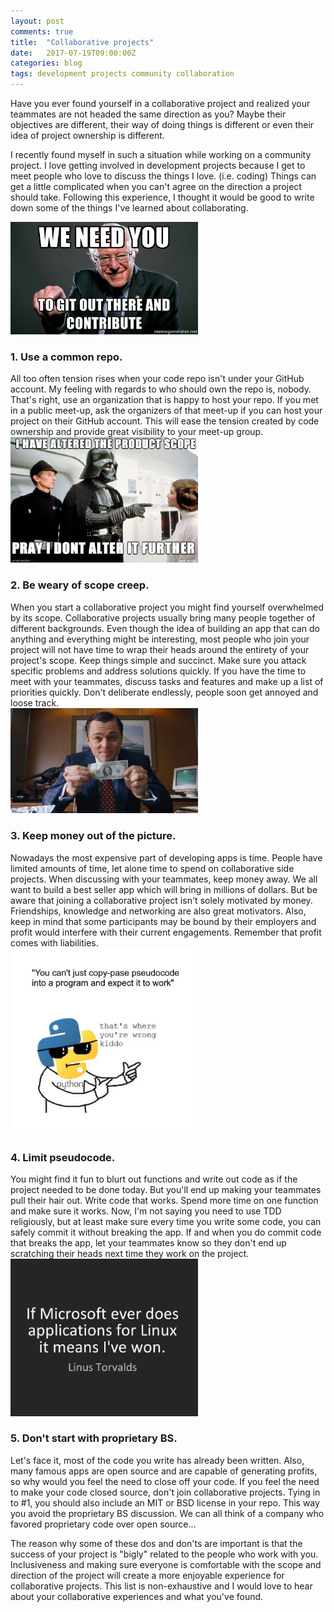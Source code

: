 ```yaml
---
layout: post
comments: true
title:  "Collaborative projects"
date:   2017-07-19T09:00:00Z
categories: blog
tags: development projects community collaboration
--- 
```


Have you ever found yourself in a collaborative project and realized your teammates are not headed the same direction as you? Maybe their objectives are different, their way of doing things is different or even their idea of project ownership is different. 

I recently found myself in such a situation while working on a community project. I love getting involved in development projects because I get to meet people who love to discuss the things I love. (i.e. coding) Things can get a little complicated when you can't agree on the direction a project should take. Following this experience, I thought it would be good to write down some of the things I've learned about collaborating. 



<div class="contained">
<img src="/assets/post_images/git_bernie.png" class="floated" width="300">
<h3>1. Use a common repo.</h3>
All too often tension rises when your code repo isn't under your GitHub account. My feeling with regards to who should own the repo is, nobody. That's right, use an organization that is happy to host your repo. If you met in a public meet-up, ask the organizers of that meet-up if you can host your project on their GitHub account. This will ease the tension created by code ownership and provide great visibility to your meet-up group. 

</div>
<div class="contained">
<img class="floated" src="/assets/post_images/project_scope.jpg" width="300">
<h3>2. Be weary of scope creep.</h3>
When you start a collaborative project you might find yourself overwhelmed by its scope. Collaborative projects usually bring many people together of different backgrounds. Even though the idea of building an app that can do anything and everything might be interesting, most people who join your project will not have time to wrap their heads around the entirety of your project's scope. Keep things simple and succinct. Make sure you attack specific problems and address solutions quickly. If you have the time to meet with your teammates, discuss tasks and features and make up a list of priorities quickly. Don't deliberate endlessly, people soon get annoyed and 
loose track.
</div>
<div class="contained">
<img src="/assets/post_images/belfort.jpg" class="floated" width="300">
<h3>3. Keep money out of the picture.</h3>
Nowadays the most expensive part of developing apps is time. People have limited amounts of time, let alone time to spend on collaborative side projects. When discussing with your teammates, keep money away. We all want to build a best seller app which will bring in millions of dollars. But be aware that joining a collaborative project isn't solely motivated by money. Friendships, knowledge and networking are also great motivators.  Also, keep in mind that some participants may be bound by their employers and profit would interfere with their current engagements. Remember that profit comes with liabilities.
</div>

<div class="contained">
<img src="/assets/post_images/pseudocode.jpg" class="floated" width="300">
<h3>4. Limit pseudocode.</h3>
You might find it fun to blurt out functions and write out code as if the project needed to be done today. But you'll end up making your teammates pull their hair out. Write code that works. Spend more time on one function and make sure it works. Now, I'm not saying you need to use TDD religiously, but at least make sure every time you write some code, you can safely commit it without breaking the app. If and when you do commit code that breaks the app, let your teammates know so they don't end up scratching their heads next time they work on the project.
</div>
<div class="contained">
<img src="/assets/post_images/linus_microsoft.png" class="floated" width="300">
<h3>5. Don't start with proprietary BS.</h3>
Let's face it, most of the code you write has already been written. Also, many famous apps are open source and are capable of generating profits, so why would you feel the need to close off your code. If you feel the need to make your code closed source, don't join collaborative projects. Tying in to #1, you should also include an MIT or BSD license in your repo. This way you avoid the proprietary BS discussion. We can all think of a company who favored proprietary code over open source...
</div>	

The reason why some of these dos and don'ts are important is that the success of your project is "bigly" related to the people who work with you. Inclusiveness and making sure everyone is comfortable with the scope and direction of the project will create a more enjoyable experience for collaborative projects. This list is non-exhaustive and I would love to hear about your collaborative experiences and what you've found.

